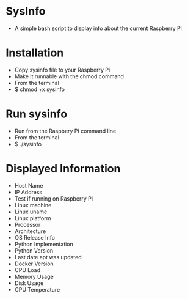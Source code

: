 # SysInfo
* A simple bash script to display info about the current Raspberry Pi

# Installation
* Copy sysinfo file to your Raspberry Pi
* Make it runnable with the chmod command
* From the terminal
* $ chmod +x sysinfo

# Run sysinfo
* Run from the Raspbery Pi command line
* From the terminal
* $ ./sysinfo

# Displayed Information
* Host Name
* IP Address
* Test if running on Raspberry Pi
* Linux machine
* Linux uname
* Linux platform
* Processor
* Architecture
* OS Release Info
* Python Implementation
* Python Version
* Last date apt was updated
* Docker Version
* CPU Load
* Memory Usage
* Disk Usage
* CPU Temperature



